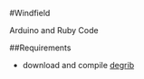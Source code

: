 #Windfield

Arduino and Ruby Code


##Requirements

 * download and compile [degrib](http://www.nws.noaa.gov/mdl/degrib/howto.php)
